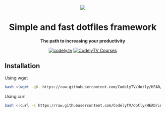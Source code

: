 <p align="center">
  <a href="https://codely.tv">
    <img src="https://user-images.githubusercontent.com/1331435/141506123-351a4eb5-2e0d-4c43-91c7-7e9d40d253d4.png" />
  </a>
</p>

<div align="center">
  <h1>Simple and fast dotfiles framework</h1>
  <strong>The path to increasing your productivity</strong>
</div>

<p align="center">
    <a href="https://github.com/CodelyTV"><img src="https://img.shields.io/badge/CodelyTV-OS-green.svg?style=flat-square" alt="codely.tv"/></a>
    <a href="https://pro.codely.tv"><img src="https://img.shields.io/badge/CodelyTV-PRO-black.svg?style=flat-square" alt="CodelyTV Courses"/></a>
</p>

## Installation

Using wget
```bash
bash <(wget -qO- https://raw.githubusercontent.com/CodelyTV/dotly/HEAD/installer)
```

Using curl
```bash
bash <(curl -s https://raw.githubusercontent.com/CodelyTV/dotly/HEAD/installer)
```
